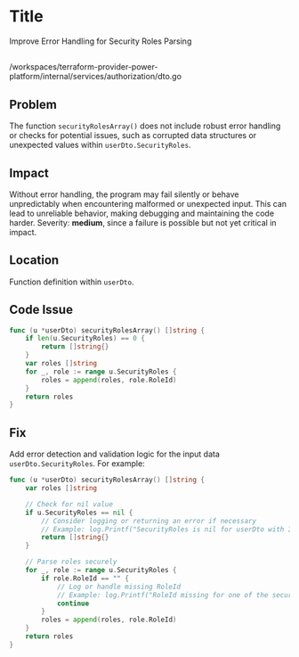 # Title

Improve Error Handling for Security Roles Parsing

##

/workspaces/terraform-provider-power-platform/internal/services/authorization/dto.go

## Problem

The function `securityRolesArray()` does not include robust error handling or checks for potential issues, such as corrupted data structures or unexpected values within `userDto.SecurityRoles`.

## Impact

Without error handling, the program may fail silently or behave unpredictably when encountering malformed or unexpected input. This can lead to unreliable behavior, making debugging and maintaining the code harder. Severity: **medium**, since a failure is possible but not yet critical in impact.

## Location

Function definition within `userDto`.

## Code Issue

```go
func (u *userDto) securityRolesArray() []string {
	if len(u.SecurityRoles) == 0 {
		return []string{}
	}
	var roles []string
	for _, role := range u.SecurityRoles {
		roles = append(roles, role.RoleId)
	}
	return roles
}
```

## Fix

Add error detection and validation logic for the input data `userDto.SecurityRoles`. For example:

```go
func (u *userDto) securityRolesArray() []string {
	var roles []string

	// Check for nil value
	if u.SecurityRoles == nil {
		// Consider logging or returning an error if necessary
		// Example: log.Printf("SecurityRoles is nil for userDto with ID: %s", u.Id)
		return []string{}
	}

	// Parse roles securely
	for _, role := range u.SecurityRoles {
		if role.RoleId == "" {
			// Log or handle missing RoleId
			// Example: log.Printf("RoleId missing for one of the security roles of userDto with ID: %s", u.Id)
			continue
		}
		roles = append(roles, role.RoleId)
	}
	return roles
}
```